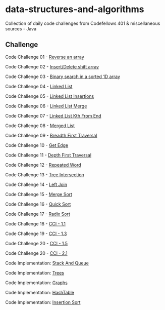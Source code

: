 # data-structures-and-algorithms
Collection of daily code challenges from Codefellows 401 & miscellaneous sources - Java

## Challenge
Code Challenge 01 - [Reverse an array](assets/challenge_readmes/ArrayReverse.md)

Code Challenge 02 - [Insert/Delete shift array](assets/challenge_readmes/ArrayShift.md)

Code Challenge 03 - [Binary search in a sorted 1D array](assets/challenge_readmes/BinarySearch.md)

Code Challenge 04 - [Linked List](assets/challenge_readmes/LinkedList.md)

Code Challenge 05 - [Linked List Insertions](assets/challenge_readmes/LinkedListInsertion.md)

Code Challenge 06 - [Linked List Merge](assets/challenge_readmes/ll_merge.md)

Code Challenge 07 - [Linked List Kth From End](assets/challenge_readmes/ll_kth_from_end.md)

Code Challenge 08 - [Merged List](assets/challenge_readmes/ll_merged.md)

Code Challenge 09 - [Breadth First Traversal](assets/challenge_readmes/Graphs.md)

Code Challenge 10 - [Get Edge](assets/challenge_readmes/Graphs.md)

Code Challenge 11 - [Depth First Traversal](assets/challenge_readmes/Graphs.md)

Code Challenge 12 - [Repeated Word](assets/challenge_readmes/RepeatedWord.md)

Code Challenge 13 - [Tree Intersection](assets/challenge_readmes/TreeIntersection.md)

Code Challenge 14 - [Left Join](assets/challenge_readmes/LeftJoin.md)

Code Challenge 15 - [Merge Sort](assets/challenge_readmes/MergeSort.md)

Code Challenge 16 - [Quick Sort](assets/challenge_readmes/QuickSort.md)

Code Challenge 17 - [Radix Sort](assets/challenge_readmes/RadixSort.md)

Code Challenge 18 - [CCI - 1.1](assets/challenge_readmes/cci-1_1.md)

Code Challenge 19 - [CCI - 1.3](assets/challenge_readmes/cci-1_3.md)

Code Challenge 20 - [CCI - 1.5](assets/challenge_readmes/cci-1_5.md)

Code Challenge 20 - [CCI - 2.1](assets/challenge_readmes/cci-2_1.md)






Code Implementation: [Stack And Queue](assets/challenge_readmes/stack_and_queue.md)

Code Implementation: [Trees](assets/challenge_readmes/Trees.md)

Code Implementation: [Graphs](assets/challenge_readmes/Graphs.md)

Code Implementation: [HashTable](assets/challenge_readmes/Hashtables.md)

Code Implementation: [Insertion Sort](assets/challenge_readmes/InsertionSort.md)





